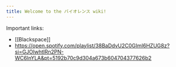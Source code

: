 ```yaml
---
title: Welcome to the バイオレンス wiki!
---
```


Important links:
- [[Blackspace]]
- https://open.spotify.com/playlist/38BaDdvU2C0GImI6HZUG8z?si=GJOIwhtlRn2PN-WC6lnYLA&pt=5192b70c9d304a673b604704377626b2